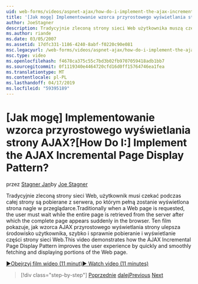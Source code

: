 ```yaml
---
uid: web-forms/videos/aspnet-ajax/how-do-i-implement-the-ajax-incremental-page-display-pattern
title: '[Jak mogę] Implementowanie wzorca przyrostowego wyświetlania strony AJAX? | Microsoft Docs'
author: JoeStagner
description: Tradycyjnie zleconą strony sieci Web użytkownika muszą czekać na całej strony są pobierane z serwera, po czym pojawi się Strona pełną sudde...
ms.author: riande
ms.date: 03/05/2007
ms.assetid: 17dfc331-1186-4240-8abf-f0220c90e081
msc.legacyurl: /web-forms/videos/aspnet-ajax/how-do-i-implement-the-ajax-incremental-page-display-pattern
msc.type: video
ms.openlocfilehash: f4678ca375c55c7bd3b02fb9707059418adb1bb7
ms.sourcegitcommit: 0f1119340e4464720cfd16d0ff15764746ea1fea
ms.translationtype: MT
ms.contentlocale: pl-PL
ms.lasthandoff: 04/17/2019
ms.locfileid: "59395189"
---
```

# <a name="how-do-i-implement-the-ajax-incremental-page-display-pattern"></a><span data-ttu-id="4aea4-104">[Jak mogę] Implementowanie wzorca przyrostowego wyświetlania strony AJAX?</span><span class="sxs-lookup"><span data-stu-id="4aea4-104">[How Do I:] Implement the AJAX Incremental Page Display Pattern?</span></span>

<span data-ttu-id="4aea4-105">przez [Stagner Jan](https://github.com/JoeStagner)</span><span class="sxs-lookup"><span data-stu-id="4aea4-105">by [Joe Stagner](https://github.com/JoeStagner)</span></span>

<span data-ttu-id="4aea4-106">Tradycyjnie zleconą strony sieci Web, użytkownik musi czekać podczas całej strony są pobierane z serwera, po którym pełną zostanie wyświetlona strona nagle w przeglądarce.</span><span class="sxs-lookup"><span data-stu-id="4aea4-106">Traditionally when a Web page is requested, the user must wait while the entire page is retrieved from the server after which the complete page appears suddenly in the browser.</span></span> <span data-ttu-id="4aea4-107">Ten film pokazuje, jak wzorca AJAX przyrostowego wyświetlania strony ulepsza środowisko użytkownika, szybko i sprawnie pobieranie i wyświetlanie części strony sieci Web.</span><span class="sxs-lookup"><span data-stu-id="4aea4-107">This video demonstrates how the AJAX Incremental Page Display Pattern improves the user experience by quickly and smoothly fetching and displaying portions of the Web page.</span></span>

[<span data-ttu-id="4aea4-108">&#9654;Obejrzyj film wideo (11 minut)</span><span class="sxs-lookup"><span data-stu-id="4aea4-108">&#9654; Watch video (11 minutes)</span></span>](https://channel9.msdn.com/Blogs/ASP-NET-Site-Videos/how-do-i-implement-the-ajax-incremental-page-display-pattern)

> [!div class="step-by-step"]
> <span data-ttu-id="4aea4-109">[Poprzednie](how-do-i-implement-the-ajax-paging-pattern.md)
> [dalej](how-do-i-implement-the-incremental-page-display-pattern-using-http-get-and-post.md)</span><span class="sxs-lookup"><span data-stu-id="4aea4-109">[Previous](how-do-i-implement-the-ajax-paging-pattern.md)
[Next](how-do-i-implement-the-incremental-page-display-pattern-using-http-get-and-post.md)</span></span>

